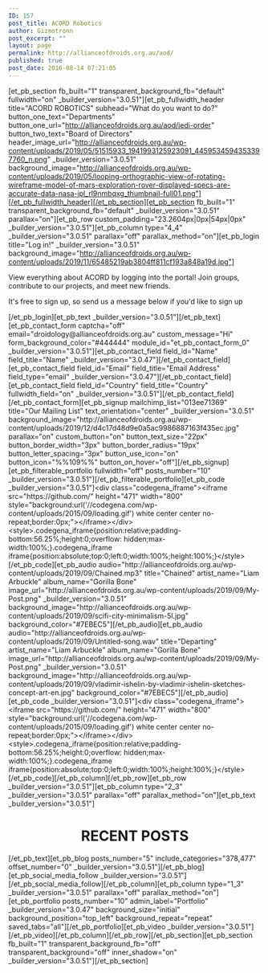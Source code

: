 ```yaml
---
ID: 157
post_title: ACORD Robotics
author: Gizmotronn
post_excerpt: ""
layout: page
permalink: http://allianceofdroids.org.au/aod/
published: true
post_date: 2016-08-14 07:21:05
---
```

[et_pb_section fb_built="1" transparent_background_fb="default" fullwidth="on" _builder_version="3.0.51"][et_pb_fullwidth_header title="ACORD ROBOTICS" subhead="What do you want to do?" button_one_text="Departments" button_one_url="http://allianceofdroids.org.au/aod/jedi-order" button_two_text="Board of Directors" header_image_url="http://allianceofdroids.org.au/wp-content/uploads/2019/05/51515933_1941993125923091_4459534594353397760_n.png" _builder_version="3.0.51" background_image="http://allianceofdroids.org.au/wp-content/uploads/2019/05/looping-orthographic-view-of-rotating-wireframe-model-of-mars-exploration-rover-displayed-specs-are-accurate-data-nasa-jpl_rl9nmbqxg_thumbnail-full01.png"][/et_pb_fullwidth_header][/et_pb_section][et_pb_section fb_built="1" transparent_background_fb="default" _builder_version="3.0.51" parallax="on"][et_pb_row custom_padding="23.2604px|0px|54px|0px" _builder_version="3.0.51"][et_pb_column type="4_4" _builder_version="3.0.51" parallax="off" parallax_method="on"][et_pb_login title="Log in!" _builder_version="3.0.51" background_image="http://allianceofdroids.org.au/wp-content/uploads/2019/11/65485219ab3804ff811cf193a848a19d.jpg"]<p>View everything about ACORD by logging into the portal! Join groups, contribute to our projects, and meet new friends.</p>
<p></p>
<p>It's free to sign up, so send us a message below if you'd like to sign up</p>[/et_pb_login][et_pb_text _builder_version="3.0.51"][/et_pb_text][et_pb_contact_form captcha="off" email="droidology@allianceofdroids.org.au" custom_message="Hi" form_background_color="#444444" module_id="et_pb_contact_form_0" _builder_version="3.0.51"][et_pb_contact_field field_id="Name" field_title="Name" _builder_version="3.0.47"][/et_pb_contact_field][et_pb_contact_field field_id="Email" field_title="Email Address" field_type="email" _builder_version="3.0.47"][/et_pb_contact_field][et_pb_contact_field field_id="Country" field_title="Country" fullwidth_field="on" _builder_version="3.0.51"][/et_pb_contact_field][/et_pb_contact_form][et_pb_signup mailchimp_list="013ee71369" title="Our Mailing List" text_orientation="center" _builder_version="3.0.51" background_image="http://allianceofdroids.org.au/wp-content/uploads/2019/12/d4c17d48d9e0a5ac9986887163f435ec.jpg" parallax="on" custom_button="on" button_text_size="22px" button_border_width="3px" button_border_radius="19px" button_letter_spacing="3px" button_use_icon="on" button_icon="%%109%%" button_on_hover="off"][/et_pb_signup][et_pb_filterable_portfolio fullwidth="off" posts_number="10" _builder_version="3.0.51"][/et_pb_filterable_portfolio][et_pb_code _builder_version="3.0.51"]&lt;div class=&quot;codegena_iframe&quot;&gt;&lt;iframe src=&quot;https://github.com/&quot; height=&quot;471&quot; width=&quot;800&quot;  style=&quot;background:url(&#039;//codegena.com/wp-content/uploads/2015/09/loading.gif&#039;) white center center no-repeat;border:0px;&quot;&gt;&lt;/iframe&gt;&lt;/div&gt;&lt;style&gt;.codegena_iframe{position:relative;padding-bottom:56.25%;height:0;overflow: hidden;max-width:100%;}.codegena_iframe iframe{position:absolute;top:0;left:0;width:100%;height:100%;}&lt;/style&gt;[/et_pb_code][et_pb_audio audio="http://allianceofdroids.org.au/wp-content/uploads/2019/09/Chained.mp3" title="Chained" artist_name="Liam Arbuckle" album_name="Gorilla Bone" image_url="http://allianceofdroids.org.au/wp-content/uploads/2019/09/My-Post.png" _builder_version="3.0.51" background_image="http://allianceofdroids.org.au/wp-content/uploads/2019/09/scifi-city-minimalism-5l.jpg" background_color="#7EBEC5"][/et_pb_audio][et_pb_audio audio="http://allianceofdroids.org.au/wp-content/uploads/2019/09/Untitled-song.wav" title="Departing" artist_name="Liam Arbuckle" album_name="Gorilla Bone" image_url="http://allianceofdroids.org.au/wp-content/uploads/2019/09/My-Post.png" _builder_version="3.0.51" background_image="http://allianceofdroids.org.au/wp-content/uploads/2019/09/vladimir-ishelin-by-vladimir-ishelin-sketches-concept-art-en.jpg" background_color="#7EBEC5"][/et_pb_audio][et_pb_code _builder_version="3.0.51"]&lt;div class=&quot;codegena_iframe&quot;&gt;&lt;iframe src=&quot;https://github.com/&quot; height=&quot;471&quot; width=&quot;800&quot;  style=&quot;background:url(&#039;//codegena.com/wp-content/uploads/2015/09/loading.gif&#039;) white center center no-repeat;border:0px;&quot;&gt;&lt;/iframe&gt;&lt;/div&gt;&lt;style&gt;.codegena_iframe{position:relative;padding-bottom:56.25%;height:0;overflow: hidden;max-width:100%;}.codegena_iframe iframe{position:absolute;top:0;left:0;width:100%;height:100%;}&lt;/style&gt;[/et_pb_code][/et_pb_column][/et_pb_row][et_pb_row _builder_version="3.0.51"][et_pb_column type="2_3" _builder_version="3.0.51" parallax="off" parallax_method="on"][et_pb_text _builder_version="3.0.51"]<h1 style="text-align: center;">RECENT POSTS</h1>[/et_pb_text][et_pb_blog posts_number="5" include_categories="378,477" offset_number="0" _builder_version="3.0.51"][/et_pb_blog][et_pb_social_media_follow _builder_version="3.0.51"][/et_pb_social_media_follow][/et_pb_column][et_pb_column type="1_3" _builder_version="3.0.51" parallax="off" parallax_method="on"][et_pb_portfolio posts_number="10" admin_label="Portfolio" _builder_version="3.0.47" background_size="initial" background_position="top_left" background_repeat="repeat" saved_tabs="all"][/et_pb_portfolio][et_pb_video _builder_version="3.0.51"][/et_pb_video][/et_pb_column][/et_pb_row][/et_pb_section][et_pb_section fb_built="1" transparent_background_fb="off" transparent_background="off" inner_shadow="on" _builder_version="3.0.51"][/et_pb_section]